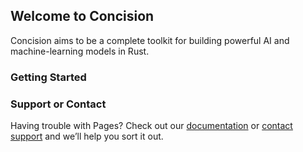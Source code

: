 ## Welcome to Concision

Concision aims to be a complete toolkit for building powerful AI and machine-learning models in Rust. 

### Getting Started


### Support or Contact

Having trouble with Pages? Check out our [documentation](https://docs.github.com/categories/github-pages-basics/) or [contact support](https://support.github.com/contact) and we’ll help you sort it out.
